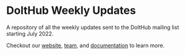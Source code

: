 # DoltHub Weekly Updates

A repository of all the weekly updates sent to the DoltHub mailing list starting July 2022.

Checkout our [website](https://www.dolthub.com), [team](https://www.dolthub.com/team), and [documentation](https://docs.dolthub.com/introduction/what-is-dolt) to learn more.
